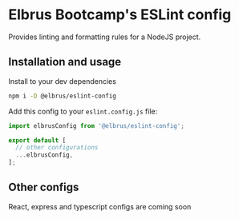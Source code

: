 # Elbrus Bootcamp's ESLint config

Provides linting and formatting rules for a NodeJS project.

## Installation and usage

Install to your dev dependencies

```bash
npm i -D @elbrus/eslint-config
```

Add this config to your `eslint.config.js` file:

```js
import elbrusConfig from '@elbrus/eslint-config';

export default [
  // other configurations
  ...elbrusConfig,
];
```

## Other configs

React, express and typescript configs are coming soon
